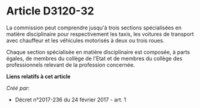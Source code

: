 # Article D3120-32

La commission peut comprendre jusqu'à trois sections spécialisées en matière disciplinaire pour respectivement les taxis, les
voitures de transport avec chauffeur et les véhicules motorisés à deux ou trois roues. 

Chaque section spécialisée en matière disciplinaire est composée, à parts égales, de membres du collège de l'Etat et de
membres du collège des professionnels relevant de la profession concernée.

**Liens relatifs à cet article**

_Créé par_:

  - Décret n°2017-236 du 24 février 2017 - art. 1
